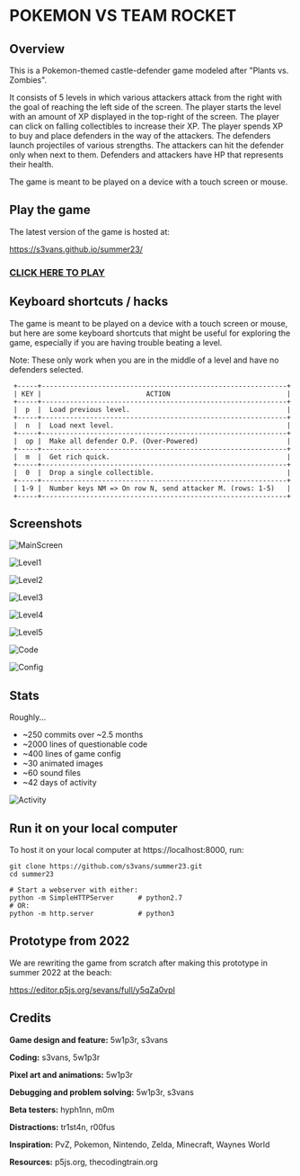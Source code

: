 # POKEMON VS TEAM ROCKET

## Overview

This is a Pokemon-themed castle-defender game modeled after "Plants vs.
Zombies".

It consists of 5 levels in which various attackers attack from the right with
the goal of reaching the left side of the screen. The player starts the level
with an amount of XP displayed in the top-right of the screen. The player can
click on falling collectibles to increase their XP. The player spends XP to buy
and place defenders in the way of the attackers. The defenders launch
projectiles of various strengths. The attackers can hit the defender only when
next to them. Defenders and attackers have HP that represents their health.

The game is meant to be played on a device with a touch screen or mouse.

## Play the game

The latest version of the game is hosted at: 

https://s3vans.github.io/summer23/

### [CLICK HERE TO PLAY](https://s3vans.github.io/summer23)

## Keyboard shortcuts / hacks

The game is meant to be played on a device with a touch screen or mouse, but
here are some keyboard shortcuts that might be useful for exploring the game,
especially if you are having trouble beating a level.

Note: These only work when you are in the middle of a level and have no
defenders selected.

```
 +-----+-------------------------------------------------------------+
 | KEY |                          ACTION                             |
 +-----+-------------------------------------------------------------+
 |  p  |  Load previous level.                                       |
 +-----+-------------------------------------------------------------+
 |  n  |  Load next level.                                           |
 +-----+-------------------------------------------------------------+
 |  op |  Make all defender O.P. (Over-Powered)                      |
 +-----+-------------------------------------------------------------+
 |  m  |  Get rich quick.                                            |
 +-----+-------------------------------------------------------------+
 |  0  |  Drop a single collectible.                                 |
 +-----+-------------------------------------------------------------+
 | 1-9 |  Number keys NM => On row N, send attacker M. (rows: 1-5)   |
 +-----+-------------------------------------------------------------+
```

## Screenshots

![MainScreen](screenshots/main_screen.png)

![Level1](screenshots/level1.png)

![Level2](screenshots/level2.png)

![Level3](screenshots/level3.png)

![Level4](screenshots/level4.png)

![Level5](screenshots/level5.png)

![Code](screenshots/code.png)

![Config](screenshots/config.png)

## Stats

Roughly...

* ~250 commits over ~2.5 months
* ~2000 lines of questionable code
* ~400 lines of game config
* ~30 animated images
* ~60 sound files
* ~42 days of activity

![Activity](screenshots/activity.png)

## Run it on your local computer

To host it on your local computer at https://localhost:8000, run:

```
git clone https://github.com/s3vans/summer23.git
cd summer23

# Start a webserver with either:
python -m SimpleHTTPServer      # python2.7
# OR:
python -m http.server           # python3
```

## Prototype from 2022

We are rewriting the game from scratch after making this prototype in summer
2022 at the beach:

https://editor.p5js.org/sevans/full/y5qZa0vpI

## Credits

**Game design and feature:** 5w1p3r, s3vans

**Coding:** s3vans, 5w1p3r 

**Pixel art and animations:**  5w1p3r

**Debugging and problem solving:** 5w1p3r, s3vans

**Beta testers:** hyph1nn, m0m

**Distractions:** tr1st4n, r00fus

**Inspiration:** PvZ, Pokemon, Nintendo, Zelda, Minecraft, Waynes World

**Resources:** p5js.org, thecodingtrain.org
